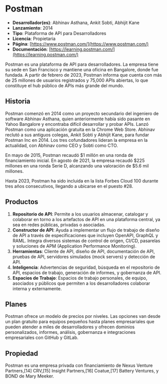 # Postman

- **Desarrollador(es)**: Abhinav Asthana, Ankit Sobti, Abhijit Kane
- **Lanzamiento**: 2014
- **Tipo**: Plataforma de API para Desarrolladores
- **Licencia**: Propietaria
- **Página**: [https://www.postman.com/](https://www.postman.com/)
- **Documentación**: [https://learning.postman.com/](https://learning.postman.com/)

Postman es una plataforma de API para desarrolladores. La empresa tiene su sede en San Francisco y mantiene una oficina en Bangalore, donde fue fundada. A partir de febrero de 2023, Postman informa que cuenta con más de 25 millones de usuarios registrados y 75,000 APIs abiertas, lo que constituye el hub público de APIs más grande del mundo.

## Historia

Postman comenzó en 2014 como un proyecto secundario del ingeniero de software Abhinav Asthana, quien anteriormente había sido pasante en Yahoo Bangalore y encontraba difícil desarrollar y probar APIs. Lanzó Postman como una aplicación gratuita en la Chrome Web Store. Abhinav reclutó a sus antiguos colegas, Ankit Sobti y Abhijit Kane, para fundar Postman Inc en 2014. Los tres cofundadores lideran la empresa en la actualidad, con Abhinav como CEO y Sobti como CTO.

En mayo de 2015, Postman recaudó $1 millón en una ronda de financiamiento inicial. En agosto de 2021, la empresa recaudó $225 millones en una ronda Serie D, alcanzando una valoración de $5.6 mil millones.

Hasta 2023, Postman ha sido incluida en la lista Forbes Cloud 100 durante tres años consecutivos, llegando a ubicarse en el puesto #28.

## Productos

1. **Repositorio de API**: Permite a los usuarios almacenar, catalogar y colaborar en torno a los artefactos de API en una plataforma central, ya sea en redes públicas, privadas o asociadas.
2. **Constructor de API**: Ayuda a implementar un flujo de trabajo de diseño de API a través de especificaciones que incluyen OpenAPI, GraphQL y RAML. Integra diversos sistemas de control de origen, CI/CD, pasarelas y soluciones de APM (Application Performance Monitoring).
3. **Herramientas**: Cliente de API, diseño de API, documentación de API, pruebas de API, servidores simulados (mock servers) y detección de API.
4. **Inteligencia**: Advertencias de seguridad, búsqueda en el repositorio de API, espacios de trabajo, generación de informes, y gobernanza de API.
5. **Espacios de Trabajo**: Espacios de trabajo personales, de equipo, asociados y públicos que permiten a los desarrolladores colaborar interna y externamente.

## Planes

Postman ofrece un modelo de precios por niveles. Las opciones van desde un plan gratuito para equipos pequeños hasta planes empresariales que pueden atender a miles de desarrolladores y ofrecen dominios personalizados, informes, análisis, gobernanza e integraciones empresariales con GitHub y GitLab.

## Propiedad

Postman es una empresa privada con financiamiento de Nexus Venture Partners,[14] CRV,[15] Insight Partners,[16] Coatue,[17] Battery Ventures, y BOND de Mary Meeker.
